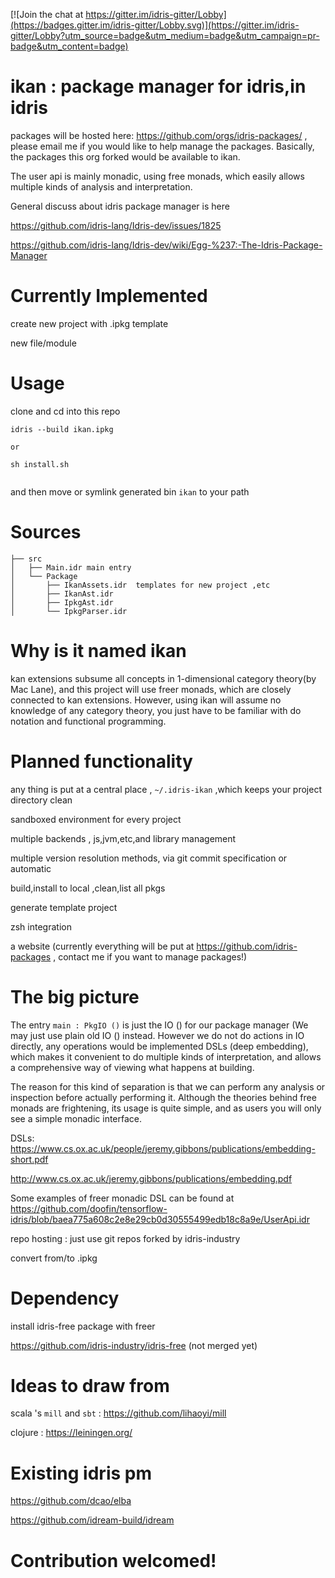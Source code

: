 [![Join the chat at https://gitter.im/idris-gitter/Lobby](https://badges.gitter.im/idris-gitter/Lobby.svg)](https://gitter.im/idris-gitter/Lobby?utm_source=badge&utm_medium=badge&utm_campaign=pr-badge&utm_content=badge)

# ikan : package manager for idris,in idris

packages will be hosted here: https://github.com/orgs/idris-packages/ , please email me if you would like to help manage the packages. Basically, the packages this org forked would be available to ikan.

The user api is mainly monadic, using free monads, which easily allows multiple kinds of analysis and interpretation.

General discuss about idris package manager is here

https://github.com/idris-lang/Idris-dev/issues/1825

https://github.com/idris-lang/Idris-dev/wiki/Egg-%237:-The-Idris-Package-Manager
# Currently Implemented

create new project with .ipkg template

new file/module

# Usage 

clone and cd into this repo

```
idris --build ikan.ipkg
	
or
	
sh install.sh
	
```

and then move or symlink generated bin `ikan` to your path

# Sources

```
├── src
│   ├── Main.idr main entry
│   └── Package
│       ├── IkanAssets.idr  templates for new project ,etc
│       ├── IkanAst.idr
│       ├── IpkgAst.idr
│       └── IpkgParser.idr

```

# Why is it named ikan

kan extensions subsume all concepts in 1-dimensional category theory(by Mac Lane), and this project will use freer monads, which are closely connected to kan extensions. However, using ikan will assume no knowledge of any category theory, you just have to be familiar with do notation and functional programming.

# Planned functionality

any thing is put at a central place , `~/.idris-ikan` ,which keeps your project directory clean

sandboxed environment for every project

multiple backends , js,jvm,etc,and library management

multiple version resolution methods, via git commit specification or automatic

build,install to local ,clean,list all pkgs

generate template project

zsh integration

a website (currently everything will be put at https://github.com/idris-packages , contact me if you want to manage packages!)

# The big picture 

The entry `main : PkgIO ()` is just the IO () for our package manager (We may just use plain old IO () instead. However we do not do actions in IO directly, any operations would be implemented DSLs (deep embedding), which makes it convenient to do multiple kinds of interpretation, and allows a comprehensive way of viewing what happens at building.

The reason for this kind of separation is that we can perform any analysis or inspection before actually performing it. Although the theories behind free monads are frightening, its usage is quite simple, and as users you will only see a simple monadic interface.

DSLs: https://www.cs.ox.ac.uk/people/jeremy.gibbons/publications/embedding-short.pdf

http://www.cs.ox.ac.uk/jeremy.gibbons/publications/embedding.pdf

Some examples of freer monadic DSL can be found at https://github.com/doofin/tensorflow-idris/blob/baea775a608c2e8e29cb0d30555499edb18c8a9e/UserApi.idr


repo hosting : just use git repos forked by idris-industry

convert from/to .ipkg

# Dependency 

install idris-free package with freer

https://github.com/idris-industry/idris-free (not merged yet)

# Ideas to draw from

scala 's `mill` and  `sbt` : https://github.com/lihaoyi/mill

clojure : https://leiningen.org/

# Existing idris pm

https://github.com/dcao/elba

https://github.com/idream-build/idream

# Contribution welcomed!
